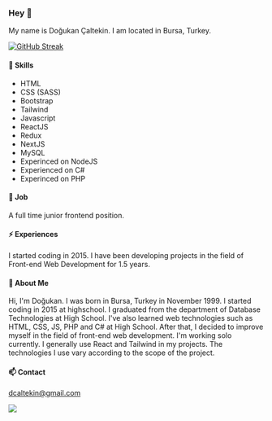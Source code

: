 ### Hey 👋

My name is Doğukan Çaltekin.
I am located in Bursa, Turkey.

[![GitHub Streak](https://github-readme-streak-stats.herokuapp.com?user=dcaltekin&theme=dark)](https://git.io/streak-stats)

#### 🌱 Skills

- HTML
- CSS (SASS)
- Bootstrap
- Tailwind
- Javascript
- ReactJS
- Redux
- NextJS
- MySQL
- Experinced on NodeJS
- Experienced on C#
- Experinced on PHP

#### 🔭 Job

A full time junior frontend position.

#### ⚡ Experiences

I started coding in 2015. I have been developing projects in the field of Front-end Web Development for 1.5 years.

#### 👯 About Me


Hi, I'm Doğukan. I was born in Bursa, Turkey in November 1999. I started coding in 2015 at highschool. I graduated from the department of Database Technologies at High School. I've also learned web technologies such as HTML, CSS, JS, PHP and C# at High School. After that, I decided to improve myself in the field of front-end web development. I'm working solo currently. I generally use React and Tailwind in my projects. The technologies I use vary according to the scope of the project.

#### 📫 Contact

[dcaltekin@gmail.com](mailto:dcaltekin@gmail.com)

![](https://komarev.com/ghpvc/?username=dcaltekin&color=blue)
